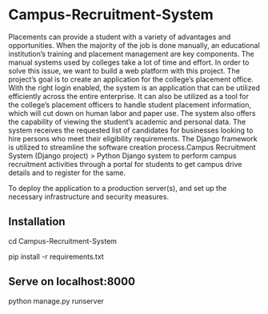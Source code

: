 # Campus-Recruitment-System

Placements can provide a student with a variety of advantages and opportunities. When the majority of the job is done manually, an educational institution’s training and placement management are key components. The manual systems used by colleges take a lot of time and effort. In order to solve this issue, we want to build a web platform with this project. The project’s goal is to create an application for the college’s placement office. With the right login enabled, the system is an application that can be utilized efficiently across the entire enterprise. It can also be utilized as a tool for the college’s placement officers to handle student placement information, which will cut down on human labor and paper use. The system also offers the capability of viewing the student’s academic and personal data. The system receives the requested list of candidates for businesses looking to hire persons who meet their eligibility requirements. The Django framework is utilized to streamline the software creation process.Campus Recruitment System (Django project) > Python Django system to perform campus recruitment activities through a portal for students to get campus drive details and to register for the same.

To deploy the application to a production server(s), and set up the necessary infrastructure and security measures.

##   Installation  ##

cd Campus-Recruitment-System 

pip install -r requirements.txt

##  Serve on localhost:8000 ##

python manage.py runserver
